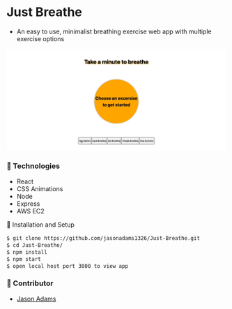 # Just Breathe

* An easy to use, minimalist breathing exercise web app with multiple exercise options

![](justBreathe.gif)

### 🧪 Technologies

* React
* CSS Animations
* Node
* Express
* AWS EC2

🚀 Installation and Setup
```
$ git clone https://github.com/jasonadams1326/Just-Breathe.git
$ cd Just-Breathe/
$ npm install
$ npm start
$ open local host port 3000 to view app
```

### 🤝 Contributor

- [Jason Adams](https://www.linkedin.com/in/jason-adams-b88086146/)



